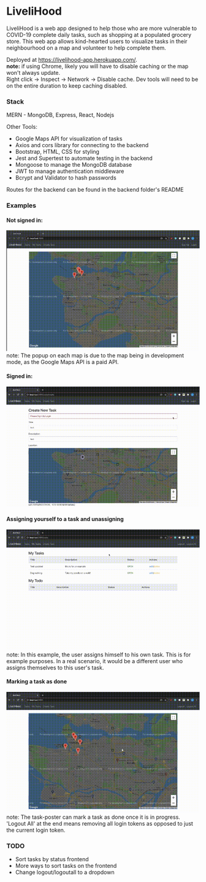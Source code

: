 # LiveliHood

LiveliHood is a web app designed to help those who are more vulnerable to COVID-19 complete daily tasks, such as shopping at a populated grocery store. This web app allows kind-hearted users to visualize tasks in their neighbourhood on a map and volunteer to help complete them.

Deployed at https://livelihood-app.herokuapp.com/. \
**note:** if using Chrome, likely you will have to disable caching or the map won't always update. \
Right click -> Inspect -> Network -> Disable cache. Dev tools will need to be on the entire duration to keep caching disabled.

### Stack

MERN - MongoDB, Express, React, Nodejs

Other Tools:

- Google Maps API for visualization of tasks
- Axios and cors library for connecting to the backend
- Bootstrap, HTML, CSS for styling
- Jest and Supertest to automate testing in the backend
- Mongoose to manage the MongoDB database
- JWT to manage authentication middleware
- Bcrypt and Validator to hash passwords

Routes for the backend can be found in the backend folder's README

### Examples

#### Not signed in:

![Not signed in example](gifs/notSignedIn.gif) \
note: The popup on each map is due to the map being in development mode, as the Google Maps API is a paid API.

#### Signed in:

![Signed in example](gifs/signedIn.gif)

#### Assigning yourself to a task and unassigning

![Assigning task example](gifs/assigningAndUnassigning.gif) \
note: In this example, the user assigns himself to his own task. This is for example purposes. In a real scenario, it would be a different user who assigns themselves to this user's task.

#### Marking a task as done

![Marking task as done example](gifs/markingTaskAsDone.gif) \
note: The task-poster can mark a task as done once it is in progress.\
'Logout All' at the end means removing all login tokens as opposed to just the current login token.

### TODO

- Sort tasks by status frontend
- More ways to sort tasks on the frontend
- Change logout/logoutall to a dropdown
